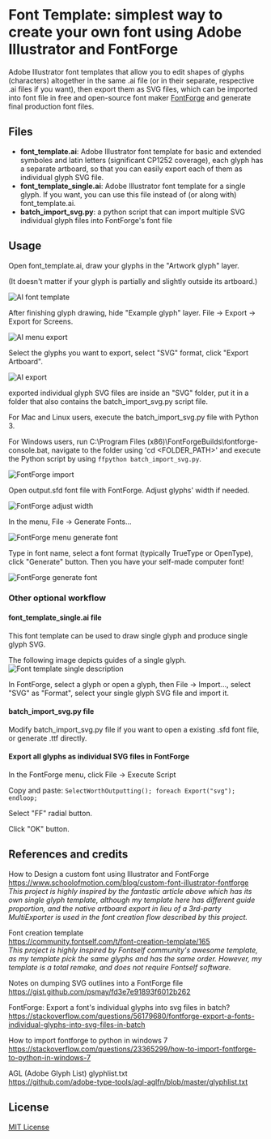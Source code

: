 # Font Template: simplest way to create your own font using Adobe Illustrator and FontForge

Adobe Illustrator font templates that allow you to edit shapes of glyphs (characters) altogether in the same .ai file (or in their separate, respective .ai files if you want), then export them as SVG files, which can be imported into font file in free and open-source font maker [FontForge](https://fontforge.org/) and generate final production font files.

## Files

* **font_template.ai**: Adobe Illustrator font template for basic and extended symboles and latin letters (significant CP1252 coverage), each glyph has a separate artboard, so that you can easily export each of them as individual glyph SVG file.
* **font_template_single.ai**: Adobe Illustrator font template for a single glyph. If you want, you can use this file instead of (or along with) font_template.ai.
* **batch_import_svg.py**: a python script that can import multiple SVG individual glyph files into FontForge's font file

## Usage

Open font_template.ai, draw your glyphs in the "Artwork glyph" layer.

(It doesn't matter if your glyph is partially and slightly outside its artboard.)

![AI font template](https://github.com/tomchen/font-template/blob/master/img/1-ai_font_template.png)

After finishing glyph drawing, hide "Example glyph" layer. File -> Export -> Export for Screens.

![AI menu export](https://github.com/tomchen/font-template/blob/master/img/2-ai_menu_export.png)

Select the glyphs you want to export, select "SVG" format, click "Export Artboard".

![AI export](https://github.com/tomchen/font-template/blob/master/img/3-ai_export.png)

exported individual glyph SVG files are inside an "SVG" folder, put it in a folder that also contains the batch_import_svg.py script file.

For Mac and Linux users, execute the batch_import_svg.py file with Python 3.

For Windows users, run C:\Program Files (x86)\FontForgeBuilds\fontforge-console.bat, navigate to the folder using 'cd <FOLDER_PATH>' and execute the Python script by using `ffpython batch_import_svg.py`.

![FontForge import](https://github.com/tomchen/font-template/blob/master/img/4-fontforge_import.png)

Open output.sfd font file with FontForge. Adjust glyphs' width if needed.

![FontForge adjust width](https://github.com/tomchen/font-template/blob/master/img/5-fontforge_adjust_width.png)

In the menu, File -> Generate Fonts...

![FontForge menu generate font](https://github.com/tomchen/font-template/blob/master/img/6-fontforge_menu_generate_font.png)

Type in font name, select a font format (typically TrueType or OpenType), click "Generate" button. Then you have your self-made computer font!

![FontForge generate font](https://github.com/tomchen/font-template/blob/master/img/7-fontforge_generate_font.png)

### Other optional workflow

#### font_template_single.ai file
This font template can be used to draw single glyph and produce single glyph SVG.

The following image depicts guides of a single glyph.
![Font template single description](https://github.com/tomchen/font-template/blob/master/template_desc/font_template_single_description.png)

In FontForge, select a glyph or open a glyph, then File -> Import..., select "SVG" as "Format", select your single glyph SVG file and import it.

#### batch_import_svg.py file
Modify batch_import_svg.py file if you want to open a existing .sfd font file, or generate .ttf directly.

#### Export all glyphs as individual SVG files in FontForge
In the FontForge menu, click File -> Execute Script

Copy and paste: `SelectWorthOutputting(); foreach Export("svg"); endloop;`

Select "FF" radial button.

Click "OK" button.

## References and credits

How to Design a custom font using Illustrator and FontForge  
https://www.schoolofmotion.com/blog/custom-font-illustrator-fontforge  
*This project is highly inspired by the fantastic article above which has its own single glyph template, although my template here has different guide proportion, and the native artboard export in lieu of a 3rd-party MultiExporter is used in the font creation flow described by this project.*

Font creation template  
https://community.fontself.com/t/font-creation-template/165  
*This project is highly inspired by Fontself community's awesome template, as my template pick the same glyphs and has the same order. However, my template is a total remake, and does not require Fontself software.*

Notes on dumping SVG outlines into a FontForge file  
https://gist.github.com/psmay/fd3e7e91893f6012b262

FontForge: Export a font's individual glyphs into svg files in batch?  
https://stackoverflow.com/questions/56179680/fontforge-export-a-fonts-individual-glyphs-into-svg-files-in-batch

How to import fontforge to python in windows 7  
https://stackoverflow.com/questions/23365299/how-to-import-fontforge-to-python-in-windows-7

AGL (Adobe Glyph List) glyphlist.txt  
https://github.com/adobe-type-tools/agl-aglfn/blob/master/glyphlist.txt

## License
[MIT License](https://github.com/tomchen/font-template/blob/master/LICENSE)